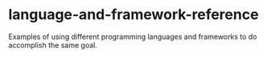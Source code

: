 # language-and-framework-reference
Examples of using different programming languages and frameworks to do accomplish the same goal.
